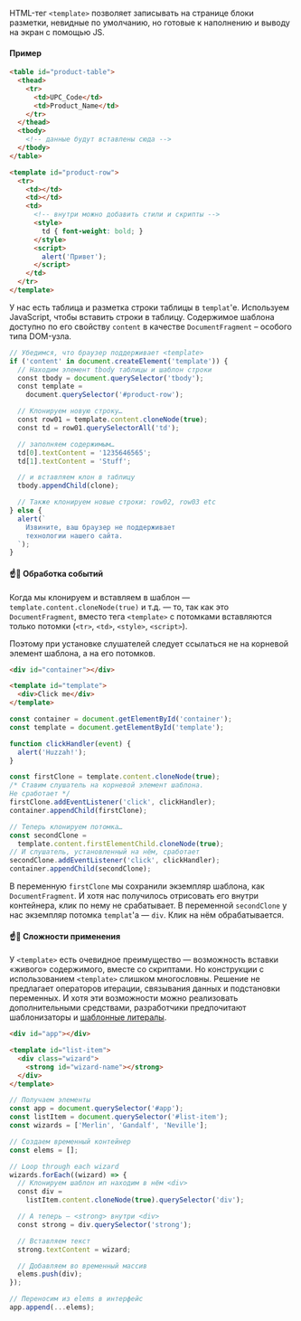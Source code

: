 HTML-тег `<template>` позволяет записывать на странице блоки разметки, невидные по умолчанию, но готовые к наполнению и выводу на экран с помощью JS.

#### Пример

```html
<table id="product-table">
  <thead>
    <tr>
      <td>UPC_Code</td>
      <td>Product_Name</td>
    </tr>
  </thead>
  <tbody>
    <!-- данные будут вставлены сюда -->
  </tbody>
</table>

<template id="product-row">
  <tr>
    <td></td>
    <td></td>
    <td>
      <!-- внутри можно добавить стили и скрипты -->
      <style>
        td { font-weight: bold; }
      </style>
      <script>
        alert('Привет');
      </script>
    </td>
  </tr>
</template>
```

У нас есть таблица и разметка строки таблицы в `templat`'е. Используем JavaScript, чтобы вставить строки в таблицу. Содержимое шаблона доступно по его свойству `content` в качестве `DocumentFragment` – особого типа DOM-узла.

```js
// Убедимся, что браузер поддерживает <template>
if ('content' in document.createElement('template')) {
  // Находим элемент tbody таблицы и шаблон строки
  const tbody = document.querySelector('tbody');
  const template =
    document.querySelector('#product-row');

  // Клонируем новую строку…
  const row01 = template.content.cloneNode(true);
  const td = row01.querySelectorAll('td');

  // заполняем содержимым…
  td[0].textContent = '1235646565';
  td[1].textContent = 'Stuff';

  // и вставляем клон в таблицу
  tbody.appendChild(clone);

  // Также клонируем новые строки: row02, row03 etc
} else {
  alert(`
    Извините, ваш браузер не поддерживает
    технологии нашего сайта.
  `);
}
```

#### ☝️🧐 Обработка событий

Когда мы клонируем и вставляем в шаблон — `template.content.cloneNode(true)` и т.д. — то, так как это `DocumentFragment`, вместо тега `<template>` с потомками вставляются только потомки (`<tr>`, `<td>`, `<style>`, `<script>`).

Поэтому при установке слушателей следует ссылаться не на корневой элемент шаблона, а на его потомков.

```html
<div id="container"></div>

<template id="template">
  <div>Click me</div>
</template>
```

```js
const container = document.getElementById('container');
const template = document.getElementById('template');

function clickHandler(event) {
  alert('Huzzah!');
}

const firstClone = template.content.cloneNode(true);
/* Ставим слушатель на корневой элемент шаблона.
Не сработает */
firstClone.addEventListener('click', clickHandler);
container.appendChild(firstClone);

// Теперь клонируем потомка…
const secondClone =
  template.content.firstElementChild.cloneNode(true);
// И слушатель, установленный на нём, сработает
secondClone.addEventListener('click', clickHandler);
container.appendChild(secondClone);
```

В переменную `firstClone` мы сохранили экземпляр шаблона, как `DocumentFragment`. И хотя нас получилось отрисовать его внутри контейнера, клик по нему не срабатывает. В переменной `secondClone` у нас экземпляр потомка `templat`'а — `div`. Клик на нём обрабатывается.

#### ☝️🧐 Сложности применения

У `<template>` есть очевидное преимущество — возможность вставки «живого» содержимого, вместе со скриптами. Но конструкции с использованием `<template>` слишком многословны. Решение не предлагает операторов итерации, связывания данных и подстановки переменных. И хотя эти возможности можно реализовать дополнительными средствами, разработчики предпочитают шаблонизаторы и [шаблонные литералы](#topic-template-literal).

```html
<div id="app"></div>

<template id="list-item">
  <div class="wizard">
    <strong id="wizard-name"></strong>
  </div>
</template>
```

```js
// Получаем элементы
const app = document.querySelector('#app');
const listItem = document.querySelector('#list-item');
const wizards = ['Merlin', 'Gandalf', 'Neville'];

// Создаем временный контейнер
const elems = [];

// Loop through each wizard
wizards.forEach((wizard) => {
  // Клонируем шаблон ип находим в нём <div>
  const div =
    listItem.content.cloneNode(true).querySelector('div');

  // А теперь — <strong> внутри <div>
  const strong = div.querySelector('strong');

  // Вставляем текст
  strong.textContent = wizard;

  // Добавляем во временный массив
  elems.push(div);
});

// Переносим из elems в интерфейс
app.append(...elems);
```

